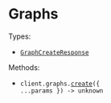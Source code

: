 # Graphs

Types:

- <code><a href="./src/resources/graphs.ts">GraphCreateResponse</a></code>

Methods:

- <code title="post /graphs">client.graphs.<a href="./src/resources/graphs.ts">create</a>({ ...params }) -> unknown</code>
